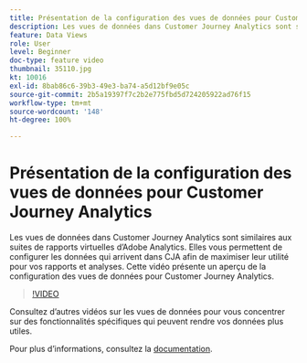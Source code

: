 ```yaml
---
title: Présentation de la configuration des vues de données pour Customer Journey Analytics
description: Les vues de données dans Customer Journey Analytics sont similaires aux suites de rapports virtuelles d’Adobe Analytics. Elles vous permettent de configurer les données qui arrivent dans CJA afin de maximiser leur utilité pour vos rapports et analyses. Cette vidéo présente un aperçu de la configuration des vues de données pour Customer Journey Analytics.
feature: Data Views
role: User
level: Beginner
doc-type: feature video
thumbnail: 35110.jpg
kt: 10016
exl-id: 8bab86c6-39b3-49e3-ba74-a5d12bf9e05c
source-git-commit: 2b5a19397f7c2b2e775fbd5d724205922ad76f15
workflow-type: tm+mt
source-wordcount: '148'
ht-degree: 100%

---
```


# Présentation de la configuration des vues de données pour Customer Journey Analytics

Les vues de données dans Customer Journey Analytics sont similaires aux suites de rapports virtuelles d’Adobe Analytics. Elles vous permettent de configurer les données qui arrivent dans CJA afin de maximiser leur utilité pour vos rapports et analyses. Cette vidéo présente un aperçu de la configuration des vues de données pour Customer Journey Analytics.

>[!VIDEO](https://video.tv.adobe.com/v/345542/?quality=12&learn=on&captions=fre_fr)

Consultez d’autres vidéos sur les vues de données pour vous concentrer sur des fonctionnalités spécifiques qui peuvent rendre vos données plus utiles.

Pour plus dʼinformations, consultez la [documentation](https://experienceleague.adobe.com/docs/analytics-platform/using/cja-dataviews/data-views.html?lang=fr).
